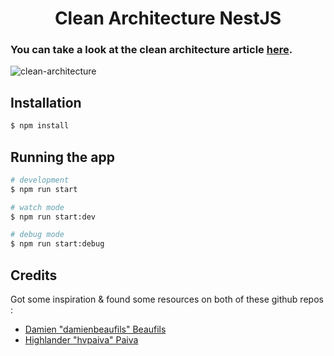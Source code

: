 <h1 align="center">Clean Architecture NestJS</h1>

<h3>You can take a look at the clean architecture article <a target="_blank" href="https://blog.cleancoder.com/uncle-bob/2012/08/13/the-clean-architecture.html">here</a>.</h3>

![clean-architecture](https://www.milanjovanovic.tech/blogs/mnw_062/clean_architecture.png?imwidth=3840)

## Installation

```bash
$ npm install
```

## Running the app

```bash
# development
$ npm run start

# watch mode
$ npm run start:dev

# debug mode
$ npm run start:debug
```

## Credits

Got some inspiration & found some resources on both of these github repos :

- [Damien "damienbeaufils" Beaufils](https://github.com/damienbeaufils/nestjs-clean-architecture-demo)
- [Highlander "hvpaiva" Paiva](https://github.com/hvpaiva/clean-architecture-nestjs)
